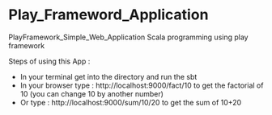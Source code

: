 # Play_Frameword_Application
PlayFramework_Simple_Web_Application
Scala programming using play framework 

Steps of using this App : 

- In your terminal get into the directory and run the sbt 
- In your browser type : http://localhost:9000/fact/10 to get the factorial of 10 (you can change 10 by another number)
- Or type : http://localhost:9000/sum/10/20 to get the sum of 10+20

